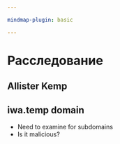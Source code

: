 ```yaml
---

mindmap-plugin: basic

---
```


# Расследование

## Allister Kemp

## iwa.temp domain
- Need to examine for subdomains
- Is it malicious?